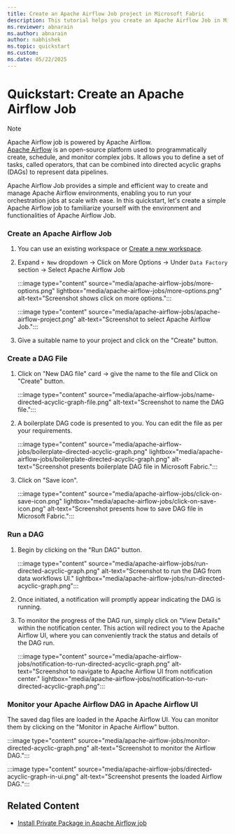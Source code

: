 ```yaml
---
title: Create an Apache Airflow Job project in Microsoft Fabric
description: This tutorial helps you create an Apache Airflow Job in Microsoft Fabric.
ms.reviewer: abnarain
ms.author: abnarain
author: nabhishek
ms.topic: quickstart
ms.custom:
ms.date: 05/22/2025
---
```


# Quickstart: Create an Apache Airflow Job

> [!NOTE]
> Apache Airflow job is powered by Apache Airflow. </br> [Apache Airflow](https://airflow.apache.org/) is an open-source platform used to programmatically create, schedule, and monitor complex jobs. It allows you to define a set of tasks, called operators, that can be combined into directed acyclic graphs (DAGs) to represent data pipelines.

Apache Airflow Job provides a simple and efficient way to create and manage Apache Airflow environments, enabling you to run your orchestration jobs at scale with ease. In this quickstart, let's create a simple Apache Airflow job to familiarize yourself with the environment and functionalities of Apache Airflow Job.

### Create an Apache Airflow Job

1. You can use an existing workspace or [Create a new workspace](../fundamentals/create-workspaces.md).

2. Expand `+ New` dropdown -> Click on More Options -> Under `Data Factory` section -> Select Apache Airflow Job

   :::image type="content" source="media/apache-airflow-jobs/more-options.png" lightbox="media/apache-airflow-jobs/more-options.png" alt-text="Screenshot shows click on more options.":::

   :::image type="content" source="media/apache-airflow-jobs/apache-airflow-project.png" alt-text="Screenshot to select Apache Airflow Job.":::

3. Give a suitable name to your project and click on the "Create" button.

### Create a DAG File

1. Click on "New DAG file" card -> give the name to the file and Click on "Create" button.

   :::image type="content" source="media/apache-airflow-jobs/name-directed-acyclic-graph-file.png" alt-text="Screenshot to name the DAG file.":::

2. A boilerplate DAG code is presented to you. You can edit the file as per your requirements.

   :::image type="content" source="media/apache-airflow-jobs/boilerplate-directed-acyclic-graph.png" lightbox="media/apache-airflow-jobs/boilerplate-directed-acyclic-graph.png" alt-text="Screenshot presents boilerplate DAG file in Microsoft Fabric.":::

3. Click on "Save icon".

   :::image type="content" source="media/apache-airflow-jobs/click-on-save-icon.png" lightbox="media/apache-airflow-jobs/click-on-save-icon.png" alt-text="Screenshot presents how to save DAG file in Microsoft Fabric.":::

### Run a DAG

1. Begin by clicking on the "Run DAG" button.

   :::image type="content" source="media/apache-airflow-jobs/run-directed-acyclic-graph.png" alt-text="Screenshot to run the DAG from data workflows UI." lightbox="media/apache-airflow-jobs/run-directed-acyclic-graph.png":::

2. Once initiated, a notification will promptly appear indicating the DAG is running.

3. To monitor the progress of the DAG run, simply click on "View Details" within the notification center. This action will redirect you to the Apache Airflow UI, where you can conveniently track the status and details of the DAG run.

   :::image type="content" source="media/apache-airflow-jobs/notification-to-run-directed-acyclic-graph.png" alt-text="Screenshot to navigate to Apache Airflow UI from notification center." lightbox="media/apache-airflow-jobs/notification-to-run-directed-acyclic-graph.png":::

### Monitor your Apache Airflow DAG in Apache Airflow UI

The saved dag files are loaded in the Apache Airflow UI. You can monitor them by clicking on the "Monitor in Apache Airflow" button.

:::image type="content" source="media/apache-airflow-jobs/monitor-directed-acyclic-graph.png" alt-text="Screenshot to monitor the Airflow DAG.":::

:::image type="content" source="media/apache-airflow-jobs/directed-acyclic-graph-in-ui.png" alt-text="Screenshot presents the loaded Airflow DAG.":::

## Related Content

- [Install Private Package in Apache Airflow job](apache-airflow-jobs-install-private-package.md)
